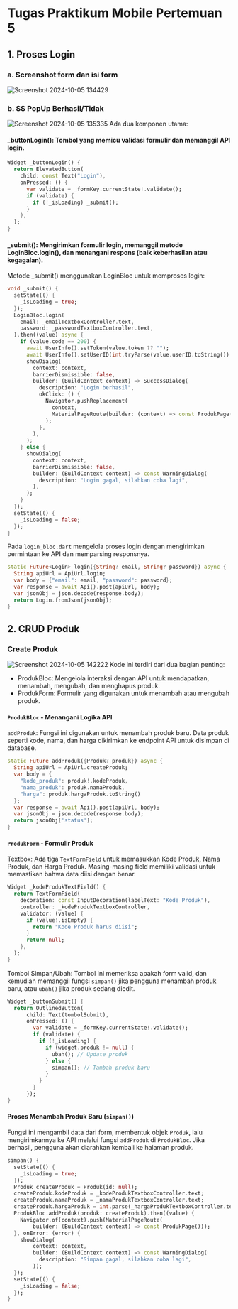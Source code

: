 # Tugas Praktikum Mobile Pertemuan 5
## 1. Proses Login
### a. Screenshot form dan isi form
![Screenshot 2024-10-05 134429](https://github.com/user-attachments/assets/2ef94dc8-976b-456b-a402-623f918ff6c0)
### b. SS PopUp Berhasil/Tidak
![Screenshot 2024-10-05 135335](https://github.com/user-attachments/assets/93bee333-e187-49ce-85a7-caf5bd734fc5)
Ada dua komponen utama:
#### _buttonLogin(): Tombol yang memicu validasi formulir dan memanggil API login.
```dart
Widget _buttonLogin() {
  return ElevatedButton(
    child: const Text("Login"),
    onPressed: () {
      var validate = _formKey.currentState!.validate();
      if (validate) {
        if (!_isLoading) _submit();
      }
    },
  );
}
```

#### _submit(): Mengirimkan formulir login, memanggil metode LoginBloc.login(), dan menangani respons (baik keberhasilan atau kegagalan).
Metode _submit() menggunakan LoginBloc untuk memproses login:
``` dart
void _submit() {
  setState(() {
    _isLoading = true;
  });
  LoginBloc.login(
    email: _emailTextboxController.text,
    password: _passwordTextboxController.text,
  ).then((value) async {
    if (value.code == 200) {
      await UserInfo().setToken(value.token ?? "");
      await UserInfo().setUserID(int.tryParse(value.userID.toString()) ?? 0);
      showDialog(
        context: context,
        barrierDismissible: false,
        builder: (BuildContext context) => SuccessDialog(
          description: "Login berhasil",
          okClick: () {
            Navigator.pushReplacement(
              context,
              MaterialPageRoute(builder: (context) => const ProdukPage()),
            );
          },
        ),
      );
    } else {
      showDialog(
        context: context,
        barrierDismissible: false,
        builder: (BuildContext context) => const WarningDialog(
          description: "Login gagal, silahkan coba lagi",
        ),
      );
    }
  });
  setState(() {
    _isLoading = false;
  });
}
```
Pada ```login_bloc.dart``` mengelola proses login dengan mengirimkan permintaan ke API dan memparsing responsnya.
```dart
static Future<Login> login({String? email, String? password}) async {
  String apiUrl = ApiUrl.login;
  var body = {"email": email, "password": password};
  var response = await Api().post(apiUrl, body);
  var jsonObj = json.decode(response.body);
  return Login.fromJson(jsonObj);
}
```
## 2. CRUD Produk
### Create Produk
![Screenshot 2024-10-05 142222](https://github.com/user-attachments/assets/2d42d413-f8c6-49bd-800d-5b43c803e682)
Kode ini terdiri dari dua bagian penting:
- ProdukBloc: Mengelola interaksi dengan API untuk mendapatkan, menambah, mengubah, dan menghapus produk.
- ProdukForm: Formulir yang digunakan untuk menambah atau mengubah produk.

#### ```ProdukBloc``` - Menangani Logika API
```addProduk```: Fungsi ini digunakan untuk menambah produk baru. Data produk seperti kode, nama, dan harga dikirimkan ke endpoint API untuk disimpan di database.
```dart
static Future addProduk({Produk? produk}) async {
  String apiUrl = ApiUrl.createProduk;
  var body = {
    "kode_produk": produk!.kodeProduk,
    "nama_produk": produk.namaProduk,
    "harga": produk.hargaProduk.toString()
  };
  var response = await Api().post(apiUrl, body);
  var jsonObj = json.decode(response.body);
  return jsonObj['status'];
}
```

#### ```ProdukForm``` - Formulir Produk
Textbox: Ada tiga ```TextFormField``` untuk memasukkan Kode Produk, Nama Produk, dan Harga Produk. Masing-masing field memiliki validasi untuk memastikan bahwa data diisi dengan benar.
```dart
Widget _kodeProdukTextField() {
  return TextFormField(
    decoration: const InputDecoration(labelText: "Kode Produk"),
    controller: _kodeProdukTextboxController,
    validator: (value) {
      if (value!.isEmpty) {
        return "Kode Produk harus diisi";
      }
      return null;
    },
  );
}
```
Tombol Simpan/Ubah: Tombol ini memeriksa apakah form valid, dan kemudian memanggil fungsi ```simpan()``` jika pengguna menambah produk baru, atau ```ubah()``` jika produk sedang diedit.
```dart
Widget _buttonSubmit() {
  return OutlinedButton(
      child: Text(tombolSubmit),
      onPressed: () {
        var validate = _formKey.currentState!.validate();
        if (validate) {
          if (!_isLoading) {
            if (widget.produk != null) {
              ubah(); // Update produk
            } else {
              simpan(); // Tambah produk baru
            }
          }
        }
      });
}
```
#### Proses Menambah Produk Baru (```simpan()```)
Fungsi ini mengambil data dari form, membentuk objek ```Produk```, lalu mengirimkannya ke API melalui fungsi ```addProduk``` di ```ProdukBloc```. Jika berhasil, pengguna akan diarahkan kembali ke halaman produk.
```dart
simpan() {
  setState(() {
    _isLoading = true;
  });
  Produk createProduk = Produk(id: null);
  createProduk.kodeProduk = _kodeProdukTextboxController.text;
  createProduk.namaProduk = _namaProdukTextboxController.text;
  createProduk.hargaProduk = int.parse(_hargaProdukTextboxController.text);
  ProdukBloc.addProduk(produk: createProduk).then((value) {
    Navigator.of(context).push(MaterialPageRoute(
        builder: (BuildContext context) => const ProdukPage()));
  }, onError: (error) {
    showDialog(
        context: context,
        builder: (BuildContext context) => const WarningDialog(
          description: "Simpan gagal, silahkan coba lagi",
        ));
  });
  setState(() {
    _isLoading = false;
  });
}
```
